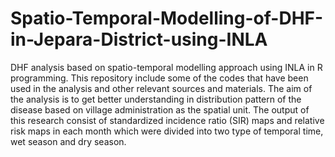 # Spatio-Temporal-Modelling-of-DHF-in-Jepara-District-using-INLA
DHF analysis based on spatio-temporal modelling approach using INLA in R programming. This repository include some of the codes that have been used in the analysis and other relevant sources and materials. The aim of the analysis is to get better understanding in distribution pattern of the disease based on village administration as the spatial unit. The output of this research consist of standardized incidence ratio (SIR) maps and relative risk maps in each month which were divided into two type of temporal time, wet season and dry season.

